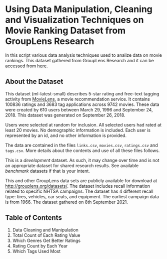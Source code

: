 # Using Data Manipulation, Cleaning and Visualization Techniques on Movie Ranking Dataset from GroupLens Research

In this script various data analysis techniques used to analize data on movie rankings. This dataset gathered from GroupLens Research and it can be accessed from [here](https://grouplens.org/datasets/movielens/).

## About the Dataset
This dataset (ml-latest-small) describes 5-star rating and free-text tagging activity from [MovieLens](http://movielens.org), a movie recommendation service. It contains 100836 ratings and 3683 tag applications across 9742 movies. These data were created by 610 users between March 29, 1996 and September 24, 2018. This dataset was generated on September 26, 2018.

Users were selected at random for inclusion. All selected users had rated at least 20 movies. No demographic information is included. Each user is represented by an id, and no other information is provided.

The data are contained in the files `links.csv`, `movies.csv`, `ratings.csv` and `tags.csv`. More details about the contents and use of all these files follows.

This is a *development* dataset. As such, it may change over time and is not an appropriate dataset for shared research results. See available *benchmark* datasets if that is your intent.

This and other GroupLens data sets are publicly available for download at <http://grouplens.org/datasets/>.
The dataset includes recall information related to specific NHTSA campaigns. The dataset has 4 different recall type: tires, vehicles, car seats, and equipment. The earliest campaign data is from 1966. The dataset gathered on 8th September 2021.

## Table of Contents
1. Data Cleaning and Manipulation
2. Total Count of Each Rating Value
3. Which Genres Get Better Ratings
4. Rating Count by Each Year
5. Which Tags Used Most